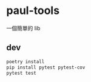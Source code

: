 # paul-tools

一個簡單的 lib

## dev

```bash
poetry install
pip install pytest pytest-cov
pytest test
```
